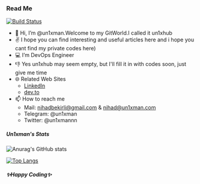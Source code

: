 ### Read Me
[![Build Status](https://travis-ci.org/joemccann/dillinger.svg?branch=master)](https://travis-ci.org/joemccann/dillinger)

- 👋 Hi, I’m @un1xman.Welcome to my GitWorld.I called it un1xhub
- ✌️ I hope you can find interesting and useful articles here and i hope you cant find my private codes here)
- 💻 I’m DevOps Engineer
- 👎 Yes un1xhub may seem empty, but I'll fill it in with codes soon, just give me time 
- 🌐 Related Web Sites
    - [LinkedIn](https://www.linkedin.com/in/nihad-bakirli-aa0173110/)
    - [dev.to](https://dev.to/un1xman)
- 📫 How to reach me
    - Mail: nihadbekirli@gmail.com & nihad@un1xman.com
    - Telegram: @un1xman
    - Twitter: @un1xmannn
##### Un1xman's Stats
![Anurag's GitHub stats](https://github-readme-stats.vercel.app/api?username=un1xman&show_icons=true&theme=cobalt)

[![Top Langs](https://github-readme-stats.vercel.app/api/top-langs/?username=un1xman&layout=gradient)](https://github.com/anuraghazra/github-readme-stats)

##### ✨Happy Coding✨

